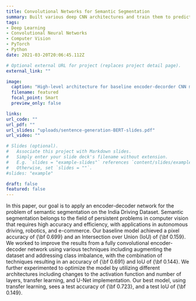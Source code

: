 ```yaml
---
title: Convolutional Networks for Semantic Segmentation
summary: Built various deep CNN architectures and train them to predict the segmentation masks of the images in the India Driving Dataset as a semantic segmentation task.
tags:
- Deep Learning
- Convolutional Neural Networks
- Computer Vision
- PyTorch
- Python
date: 2021-03-20T20:06:45.112Z

# Optional external URL for project (replaces project detail page).
external_link: ""

image:
  caption: "High-level architecture for baseline encoder-decorder CNN model."
  filename: featured
  focal_point: Smart
  preview_only: false

links:
url_code: ""
url_pdf: ""
url_slides: "uploads/sentence-generation-BERT-slides.pdf"
url_video: ""

# Slides (optional).
#   Associate this project with Markdown slides.
#   Simply enter your slide deck's filename without extension.
#   E.g. `slides = "example-slides"` references `content/slides/example-slides.md`.
#   Otherwise, set `slides = ""`.
#slides: "example"

draft: false
featured: false
---
```


In this paper, our goal is to apply an encoder-decoder network for the problem of semantic segmentation on the India Driving Dataset. Semantic segmentation belongs to the field of persistent problems in computer vision that requires high accuracy and efficiency, with applications in autonomous driving, robotics, and e-commerce. Our baseline model achieved a pixel accuracy of {\bf 0.699} and an Intersection over Union (IoU) of {\bf 0.159}. We worked to improve the results from a fully convolutional encoder-decoder network using various techniques including augmenting the dataset and addressing class imbalance, with the combination of techniques resulting in an accuracy of {\bf 0.691} and IoU of {\bf 0.144}. We further experimented to optimize the model by utilizing different architectures including changes to the activation function and number of layers, transfer learning, and U-Net implementation. Our best model, using transfer learning, sees a test accuracy of {\bf 0.723}, and a test IoU of {\bf 0.149}.
